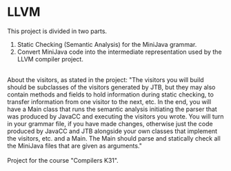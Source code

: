 # LLVM
This project is divided in two parts.<br>
1. Static Checking (Semantic Analysis) for the MiniJava grammar.<br>
2. Convert MiniJava code into the intermediate representation used by the LLVM compiler project.<br>
<br>
About the visitors, as stated in the project: "The visitors you will build should be subclasses of the visitors generated by JTB, but they may also contain methods and fields to hold information during static checking, to transfer information from one visitor to the next, etc. In the end, you will have a Main class that runs the semantic analysis initiating the parser that was produced by JavaCC and executing the visitors you wrote. You will turn in your grammar file, if you have made changes, otherwise just the code produced by JavaCC and JTB alongside your own classes that implement the visitors, etc. and a Main. The Main should parse and statically check all the MiniJava files that are given as arguments."<br><br>
Project for the course "Compilers K31".
